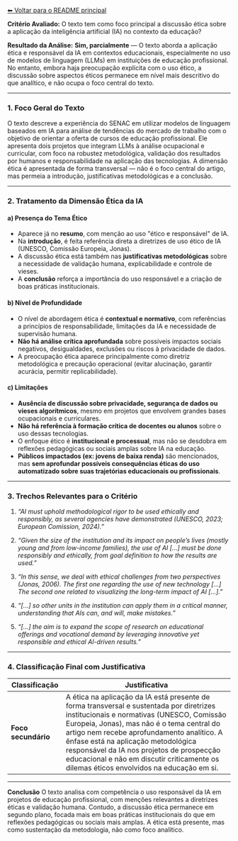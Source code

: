 [⬅ Voltar para o README principal](../README.md)

**Critério Avaliado:**
O texto tem como foco principal a discussão ética sobre a aplicação da inteligência artificial (IA) no contexto da educação?

**Resultado da Análise:**
**Sim, parcialmente** — O texto aborda a aplicação ética e responsável da IA em contextos educacionais, especialmente no uso de modelos de linguagem (LLMs) em instituições de educação profissional. No entanto, embora haja preocupação explícita com o uso ético, a discussão sobre aspectos éticos permanece em nível mais descritivo do que analítico, e não ocupa o foco central do texto.

---

### 1. **Foco Geral do Texto**

O texto descreve a experiência do SENAC em utilizar modelos de linguagem baseados em IA para análise de tendências do mercado de trabalho com o objetivo de orientar a oferta de cursos de educação profissional. Ele apresenta dois projetos que integram LLMs à análise ocupacional e curricular, com foco na robustez metodológica, validação dos resultados por humanos e responsabilidade na aplicação das tecnologias.
A dimensão ética é apresentada de forma transversal — não é o foco central do artigo, mas permeia a introdução, justificativas metodológicas e a conclusão.

---

### 2. **Tratamento da Dimensão Ética da IA**

#### a) **Presença do Tema Ético**

* Aparece já no **resumo**, com menção ao uso "ético e responsável" de IA.
* Na **introdução**, é feita referência direta a diretrizes de uso ético de IA (UNESCO, Comissão Europeia, Jonas).
* A discussão ética está também nas **justificativas metodológicas** sobre a necessidade de validação humana, explicabilidade e controle de vieses.
* A **conclusão** reforça a importância do uso responsável e a criação de boas práticas institucionais.

#### b) **Nível de Profundidade**

* O nível de abordagem ética é **contextual e normativo**, com referências a princípios de responsabilidade, limitações da IA e necessidade de supervisão humana.
* **Não há análise crítica aprofundada** sobre possíveis impactos sociais negativos, desigualdades, exclusões ou riscos à privacidade de dados.
* A preocupação ética aparece principalmente como diretriz metodológica e precaução operacional (evitar alucinação, garantir acurácia, permitir replicabilidade).

#### c) **Limitações**

* **Ausência de discussão sobre privacidade, segurança de dados ou vieses algorítmicos**, mesmo em projetos que envolvem grandes bases ocupacionais e curriculares.
* **Não há referência à formação crítica de docentes ou alunos** sobre o uso dessas tecnologias.
* O enfoque ético é **institucional e processual**, mas não se desdobra em reflexões pedagógicas ou sociais amplas sobre IA na educação.
* **Públicos impactados (ex: jovens de baixa renda)** são mencionados, mas **sem aprofundar possíveis consequências éticas do uso automatizado sobre suas trajetórias educacionais ou profissionais**.

---

### 3. **Trechos Relevantes para o Critério**

1. *“AI must uphold methodological rigor to be used ethically and responsibly, as several agencies have demonstrated (UNESCO, 2023; European Comission, 2024).”*

2. *“Given the size of the institution and its impact on people’s lives (mostly young and from low-income families), the use of AI \[…] must be done responsibly and ethically, from goal definition to how the results are used.”*

3. *“In this sense, we deal with ethical challenges from two perspectives (Jonas, 2006). The first one regarding the use of new technology \[…] The second one related to visualizing the long-term impact of AI \[…].”*

4. *“\[…] so other units in the institution can apply them in a critical manner, understanding that AIs can, and will, make mistakes.”*

5. *“\[…] the aim is to expand the scope of research on educational offerings and vocational demand by leveraging innovative yet responsible and ethical AI-driven results.”*

---

### 4. **Classificação Final com Justificativa**

| Classificação       | Justificativa                                                                                                                                                                                                                                                                                                                                                                                                     |
| ------------------- | ----------------------------------------------------------------------------------------------------------------------------------------------------------------------------------------------------------------------------------------------------------------------------------------------------------------------------------------------------------------------------------------------------------------- |
| **Foco secundário** | A ética na aplicação da IA está presente de forma transversal e sustentada por diretrizes institucionais e normativas (UNESCO, Comissão Europeia, Jonas), mas não é o tema central do artigo nem recebe aprofundamento analítico. A ênfase está na aplicação metodológica responsável da IA nos projetos de prospecção educacional e não em discutir criticamente os dilemas éticos envolvidos na educação em si. |

---

**Conclusão**
O texto analisa com competência o uso responsável da IA em projetos de educação profissional, com menções relevantes a diretrizes éticas e validação humana. Contudo, a discussão ética permanece em segundo plano, focada mais em boas práticas institucionais do que em reflexões pedagógicas ou sociais mais amplas. A ética está presente, mas como sustentação da metodologia, não como foco analítico.
